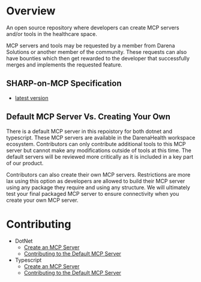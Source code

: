 # Overview

An open source repository where developers can create MCP servers and/or tools in
the healthcare space.

MCP servers and tools may be requested by a member from Darena Solutions or another
member of the community. These requests can also have bounties which then get rewarded
to the developer that successfully merges and implements the requested feature.

## SHARP-on-MCP Specification

- [latest version](https://www.sharponmcp.com/)

## Default MCP Server Vs. Creating Your Own

There is a default MCP server in this repoistory for both dotnet and typescript.
These MCP servers are available in the DarenaHealth workspace ecosystem. Contributors
can only contribute additional tools to this MCP server but cannot make any modifications
outside of tools at this time. The default servers will be reviewed more critically
as it is included in a key part of our product.

Contributors can also create their own MCP servers. Restrictions are more lax using
this option as developers are allowed to build their MCP server using any package
they require and using any structure. We will ultimately test your final packaged
MCP server to ensure connectivity when you create your own MCP server.

# Contributing

- DotNet
  - [Create an MCP Server](dotnet/servers)
  - [Contributing to the Default MCP Server](dotnet/default)
- Typescript
  - [Create an MCP Server](typescript/servers)
  - [Contributing to the Default MCP Server](typescript/default)
